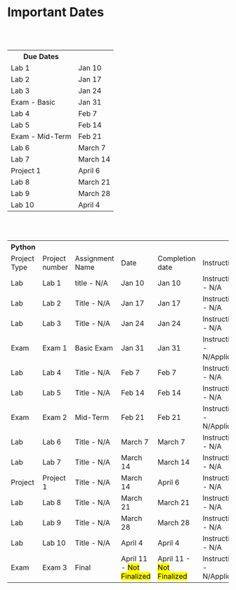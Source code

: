 <h1>Important Dates</h1>
<br />
<br />
<table>
  <tr>
    <th>Due Dates</th>
  </tr>
  <tr>
    <td>Lab 1</td>
    <td>Jan 10</td>
  </tr>
  <tr>
    <td>Lab 2</td>
    <td>Jan 17</td>
  </tr>
  <tr>
    <td>Lab 3</td>
    <td>Jan 24</td>
  </tr>
  <tr>
    <td>Exam - Basic</td>
    <td>Jan 31</td>
  </tr>
  <tr>
    <td>Lab 4</td>
    <td>Feb 7</td>
  </tr>
  <tr>
    <td>Lab 5</td>
    <td>Feb 14</td>
  </tr>
  <tr>
    <td>Exam - Mid-Term</td>
    <td>Feb 21</td>
  </tr>
  <tr>
    <td>Lab 6</td>
    <td>March 7</td>
  </tr>
  <tr>
    <td>Lab 7</td>
    <td>March 14</td>
  </tr>
  <tr>
    <td>Project 1</td>
    <td>April 6</td>
  </tr>
  <tr>
    <td>Lab 8</td>
    <td>March 21</td>
  </tr>
  <tr>
    <td>Lab 9</td>
    <td>March 28</td>
  </tr>
  <tr>
    <td>Lab 10</td>
    <td>April 4</td>
  </tr>
</table>
<br />
<br />
<table>
  <tr>
    <th>Python</th>
  </tr>
  <tr>
    <td>Project Type</td>
    <td>Project number</td>
    <td>Assignment Name</td>
    <td>Date</td>
    <td>Completion date</td>
    <td>Instructions</td>
    <td>Status</td>
  </tr>
  <tr>
    <td>Lab</td>
    <td>Lab 1</td>
    <td>title - N/A</td>
    <td>Jan 10</td>
    <td>Jan 10</td>
    <td>Instructions - N/A</td>
    <td>Completed</td>
  </tr>
  <tr>
    <td>Lab</td>
    <td>Lab 2</td>
    <td>Title - N/A</td>
    <td>Jan 17</td>
    <td>Jan 17</td>
    <td>Instructions - N/A</td>
    <td>Failed</td>
  </tr>
  <tr>
    <td>Lab</td>
    <td>Lab 3</td>
    <td>Title - N/A</td>
    <td>Jan 24</td>
    <td>Jan 24</td>
    <td>Instructions - N/A</td>
    <td>Failed</td>
  </tr>
    <tr>
    <td>Exam</td>
    <td>Exam 1</td>
    <td>Basic Exam</td>
    <td>Jan 31</td>
    <td>Jan 31</td>
    <td>Instructions - N/Applicable</td>
    <td>Not Given</td>
  </tr>
    <tr>
    <td>Lab</td>
    <td>Lab 4</td>
    <td>Title - N/A</td>
    <td>Feb 7</td>
    <td>Feb 7</td>
    <td>Instructions - N/A</td>
    <td>Not Assigned</td>
  </tr>
    <tr>
    <td>Lab</td>
    <td>Lab 5</td>
    <td>Title - N/A</td>
    <td>Feb 14</td>
    <td>Feb 14</td>
    <td>Instructions - N/A</td>
    <td>Not Assigned</td>
  </tr>
    <tr>
    <td>Exam</td>
    <td>Exam 2</td>
    <td>Mid-Term</td>
    <td>Feb 21</td>
    <td>Feb 21</td>
    <td>Instructions - N/Applicable</td>
    <td>Not Given</td>
  </tr>
    <tr>
    <td>Lab</td>
    <td>Lab 6</td>
    <td>Title - N/A</td>
    <td>March 7</td>
    <td>March 7</td>
    <td>Instructions - N/A</td>
    <td>Not Assigned</td>
  </tr>
  </tr>
  </tr>
    <tr>
    <td>Lab</td>
    <td>Lab 7</td>
    <td>Title - N/A</td>
    <td>March 14</td>
    <td>March 14</td>
    <td>Instructions - N/A</td>
    <td>Not Assigned</td>
  </tr>
  </tr>
    <tr>
    <td>Project</td>
    <td>Project 1</td>
    <td>Title - N/A</td>
    <td>March 14</td>
    <td>April 6</td>
    <td>Instructions - N/A</td>
    <td>Not Assigned</td>
  </tr>
  </tr>
    <tr>
    <td>Lab</td>
    <td>Lab 8</td>
    <td>Title - N/A</td>
    <td>March 21</td>
    <td>March 21</td>
    <td>Instructions - N/A</td>
    <td>Not Assigned</td>
  </tr>
  </tr>
    <tr>
    <td>Lab</td>
    <td>Lab 9</td>
    <td>Title - N/A</td>
    <td>March 28</td>
    <td>March 28</td>
    <td>Instructions - N/A</td>
    <td>Not Assigned</td>
  </tr>
  </tr>
    <tr>
    <td>Lab</td>
    <td>Lab 10</td>
    <td>Title - N/A</td>
    <td>April 4</td>
    <td>April 4</td>
    <td>Instructions - N/A</td>
    <td>Not Assigned</td>
  </tr>
  <tr>
    <td>Exam</td>
    <td>Exam 3</td>
    <td>Final</td>
    <td>April 11 - <mark>Not Finalized</mark></td>
    <td>April 11 - <mark>Not Finalized</mark></td>
    <td>Instructions - N/Applicable</td>
    <td>Not Assigned</td>
  </tr>
  
  

